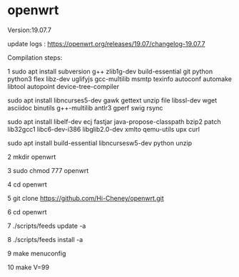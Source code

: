 openwrt
=
Version:19.07.7

update logs : https://openwrt.org/releases/19.07/changelog-19.07.7

Compilation steps:

1 sudo apt install subversion g++ zlib1g-dev build-essential git python python3 flex libz-dev uglifyjs gcc-multilib msmtp texinfo autoconf automake libtool autopoint device-tree-compiler

sudo apt install libncurses5-dev gawk gettext unzip file libssl-dev wget asciidoc binutils g++-multilib antlr3 gperf swig rsync

sudo apt install libelf-dev ecj fastjar java-propose-classpath bzip2 patch lib32gcc1 libc6-dev-i386 libglib2.0-dev xmlto qemu-utils upx curl

sudo apt install build-essential libncursesw5-dev python unzip

2 mkdir openwrt

3 sudo chmod 777 openwrt

4 cd openwrt

5 git clone https://github.com/Hi-Cheney/openwrt.git

6 cd openwrt

7 ./scripts/feeds update -a

8 ./scripts/feeds install -a

9 make menuconfig

10 make V=99

